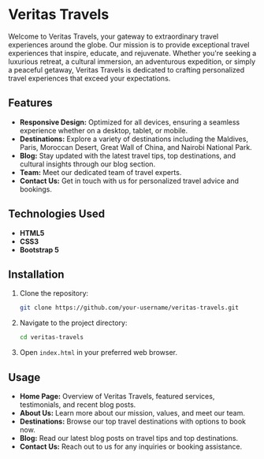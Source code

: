 # Veritas Travels

Welcome to Veritas Travels, your gateway to extraordinary travel experiences around the globe. Our mission is to provide exceptional travel experiences that inspire, educate, and rejuvenate. Whether you're seeking a luxurious retreat, a cultural immersion, an adventurous expedition, or simply a peaceful getaway, Veritas Travels is dedicated to crafting personalized travel experiences that exceed your expectations.

## Features

- **Responsive Design:** Optimized for all devices, ensuring a seamless experience whether on a desktop, tablet, or mobile.
- **Destinations:** Explore a variety of destinations including the Maldives, Paris, Moroccan Desert, Great Wall of China, and Nairobi National Park.
- **Blog:** Stay updated with the latest travel tips, top destinations, and cultural insights through our blog section.
- **Team:** Meet our dedicated team of travel experts.
- **Contact Us:** Get in touch with us for personalized travel advice and bookings.

## Technologies Used

- **HTML5**
- **CSS3**
- **Bootstrap 5**

## Installation

1. Clone the repository:
    ```bash
    git clone https://github.com/your-username/veritas-travels.git
    ```
2. Navigate to the project directory:
    ```bash
    cd veritas-travels
    ```
3. Open `index.html` in your preferred web browser.

## Usage

- **Home Page:** Overview of Veritas Travels, featured services, testimonials, and recent blog posts.
- **About Us:** Learn more about our mission, values, and meet our team.
- **Destinations:** Browse our top travel destinations with options to book now.
- **Blog:** Read our latest blog posts on travel tips and top destinations.
- **Contact Us:** Reach out to us for any inquiries or booking assistance.
